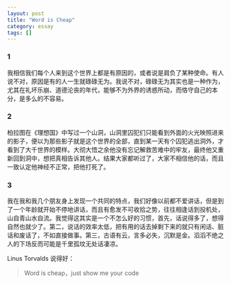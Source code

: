 ```yaml
---
layout: post
title: "Word is Cheap"
category: essay
tags: []
---
```



<h3>1</h3>

我相信我们每个人来到这个世界上都是有原因的，或者说是肩负了某种使命。有人说不对，原因是有的人一生就碌碌无为。我说不对，碌碌无为其实也是一种作为，尤其在礼坏乐崩、道德沦丧的年代，能够不为外界的诱惑所动，而恪守自己的本分，是多么的不容易。

<h3>2</h3>

柏拉图在《理想国》中写过一个山洞，山洞里囚犯们只能看到外面的火光映照进来的影子，便以为那些影子就是这个世界的全部，直到某一天有个囚犯逃出洞外，才看到了大千世界的模样。大彻大悟之余他没有忘记解救苦难中的牢友，最终他又重新回到洞中，想把真相告诉其他人。结果大家都听过了，大家不相信他的话，而且一致认定他神经不正常，把他打死了。

<h3>3</h3>

我在我和我几个朋友身上发现一个共同的特点，我们好像以前都不爱讲话，但是到了一个年龄就开始不停地讲话，而且有愈发不可收拾之势，往往相逢话到投机处，山自青山水自流。我觉得这其实是一个不怎么好的习惯，首先，话说得多了，想得自然也就少了。第二，说话的效率太低，把有用的话去掉剩下来的就只有闲话、脏话和废话了，不如直接做事。第三，古语有云，言多必失，沉默是金。滔滔不绝之人的下场反而可能是千里孤坟无处话凄凉。


Linus Torvalds 说得好：


>Word is cheap，just show me your code  

